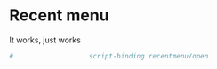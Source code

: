 # Recent menu

It works, just works

```ini
#                   script-binding recentmenu/open                      #! Recently played
```

